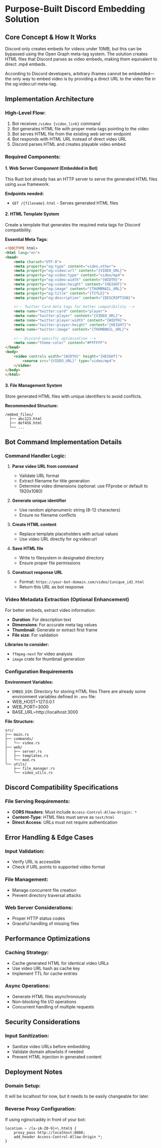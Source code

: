 # Purpose-Built Discord Embedding Solution

## **Core Concept & How It Works**

Discord only creates embeds for videos under 10MB, but this can be bypassed using the Open Graph meta-tag system.
The solution creates HTML files that Discord parses as video embeds, making them equivalent to direct .mp4 embeds.

According to Discord developers, arbitrary iframes cannot be embedded—the only way to embed video is by providing a direct URL to the video file in the og:video:url meta-tag.

## **Implementation Architecture**

### **High-Level Flow:**
1. Bot receives `/video {video_link}` command
2. Bot generates HTML file with proper meta-tags pointing to the video
3. Bot serves HTML file from the existing web server endpoint
4. Bot responds with HTML URL instead of direct video URL
5. Discord parses HTML and creates playable video embed

### **Required Components:**

#### **1. Web Server Component (Embedded in Bot)**
This Rust bot already has an HTTP server to serve the generated HTML files using `axum` framework.

**Endpoints needed:**
- `GET /{filename}.html` - Serves generated HTML files

#### **2. HTML Template System**
Create a template that generates the required meta tags for Discord compatibility.

**Essential Meta Tags:**
```html
<!DOCTYPE html>
<html lang="en">
<head>
    <meta charset="UTF-8">
    <meta property="og:type" content="video.other">
    <meta property="og:video:url" content="{VIDEO_URL}">
    <meta property="og:video:type" content="video/mp4">
    <meta property="og:video:width" content="{WIDTH}">
    <meta property="og:video:height" content="{HEIGHT}">
    <meta property="og:image" content="{THUMBNAIL_URL}">
    <meta property="og:title" content="{TITLE}">
    <meta property="og:description" content="{DESCRIPTION}">
    
    <!-- Twitter Card meta tags for better compatibility -->
    <meta name="twitter:card" content="player">
    <meta name="twitter:player" content="{VIDEO_URL}">
    <meta name="twitter:player:width" content="{WIDTH}">
    <meta name="twitter:player:height" content="{HEIGHT}">
    <meta name="twitter:image" content="{THUMBNAIL_URL}">
    
    <!-- Discord-specific optimization -->
    <meta name="theme-color" content="#FFFFFF">
</head>
<body>
    <video controls width="{WIDTH}" height="{HEIGHT}">
        <source src="{VIDEO_URL}" type="video/mp4">
    </video>
</body>
</html>
```

#### **3. File Management System**
Store generated HTML files with unique identifiers to avoid conflicts.

**Recommended Structure:**
```
/embed_files/
  ├── abc123.html
  ├── def456.html
  └── ...
```

## **Bot Command Implementation Details**

### **Command Handler Logic:**

1. **Parse video URL from command**
   - Validate URL format
   - Extract filename for title generation
   - Determine video dimensions (optional: use FFprobe or default to 1920x1080)

2. **Generate unique identifier**
   - Use random alphanumeric string (8-12 characters)
   - Ensure no filename conflicts

3. **Create HTML content**
   - Replace template placeholders with actual values
   - Use video URL directly for og:video:url

4. **Save HTML file**
   - Write to filesystem in designated directory
   - Ensure proper file permissions

5. **Construct response URL**
   - Format: `https://your-bot-domain.com/video/{unique_id}.html`
   - Return this URL as bot response

### **Video Metadata Extraction (Optional Enhancement)**

For better embeds, extract video information:
- **Duration**: For description text
- **Dimensions**: For accurate meta tag values
- **Thumbnail**: Generate or extract first frame
- **File size**: For validation

**Libraries to consider:**
- `ffmpeg-next` for video analysis
- `image` crate for thumbnail generation

### **Configuration Requirements**

**Environment Variables:**
- `EMBED_DIR`: Directory for storing HTML files
There are already some environment variables defined in `.env` file:
- WEB_HOST=127.0.0.1
- WEB_PORT=3000 
- BASE_URL=http://localhost:3000

**File Structure:**
```
src/
├── main.rs 
├── commands/
│   └── video.rs
├── web/
│   ├── server.rs
│   ├── templates.rs
│   └── mod.rs
└── utils/
    ├── file_manager.rs
    └── video_utils.rs
```

## **Discord Compatibility Specifications**

### **File Serving Requirements:**
- **CORS Headers**: Must include `Access-Control-Allow-Origin: *`
- **Content-Type**: HTML files must serve as `text/html`
- **Direct Access**: URLs must not require authentication

## **Error Handling & Edge Cases**

### **Input Validation:**
- Verify URL is accessible
- Check if URL points to supported video format

### **File Management:**
- Manage concurrent file creation
- Prevent directory traversal attacks

### **Web Server Considerations:**
- Proper HTTP status codes
- Graceful handling of missing files

## **Performance Optimizations**

### **Caching Strategy:**
- Cache generated HTML for identical video URLs
- Use video URL hash as cache key
- Implement TTL for cache entries

### **Async Operations:**
- Generate HTML files asynchronously
- Non-blocking file I/O operations
- Concurrent handling of multiple requests

## **Security Considerations**

### **Input Sanitization:**
- Sanitize video URLs before embedding
- Validate domain allowlists if needed
- Prevent HTML injection in generated content

## **Deployment Notes**

### **Domain Setup:**
It will be localhost for now, but it needs to be easily changeable for later.

### **Reverse Proxy Configuration:**
If using nginx/caddy in front of your bot:
```
location ~ /[a-zA-Z0-9]+\.html$ {
    proxy_pass http://localhost:8080;
    add_header Access-Control-Allow-Origin *;
}
```

